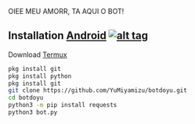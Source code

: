 OIEE MEU AMORR, TA AQUI O BOT!


## Installation [Android](https://wikipedia.org/wiki/Android) [![alt tag](https://cdn1.iconfinder.com/data/icons/logotypes/32/android-32.png)](https://fr.wikipedia.org/wiki/Android)

Download [Termux](https://play.google.com/store/apps/details?id=com.termux)

```bash
pkg install git
pkg install python
pkg install git
git clone https://github.com/YuMiyamizu/botdoyu.git
cd botdoyu
python3 -m pip install requests
python3 bot.py
```
